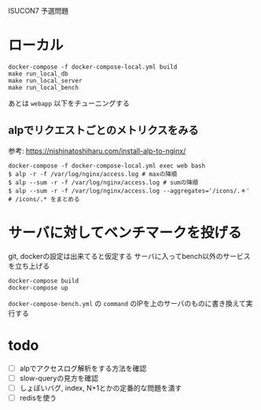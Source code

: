 ISUCON7 予選問題

# ローカル
```
docker-compose -f docker-compose-local.yml build
make run_local_db
make run_local_server
make run_local_bench
```
あとは `webapp` 以下をチューニングする

## alpでリクエストごとのメトリクスをみる
参考: https://nishinatoshiharu.com/install-alp-to-nginx/
```
docker-compose -f docker-compose-local.yml exec web bash
$ alp -r -f /var/log/nginx/access.log # maxの降順
$ alp --sum -r -f /var/log/nginx/access.log # sumの降順
$ alp --sum -r -f /var/log/nginx/access.log --aggregates='/icons/.＊' # /icons/.* をまとめる 
```

# サーバに対してベンチマークを投げる
git, dockerの設定は出来てると仮定する
サーバに入ってbench以外のサービスを立ち上げる
```
docker-compose build
docker-compose up
```

`docker-compose-bench.yml` の `command` のIPを上のサーバのものに書き換えて実行する

# todo
- [ ] alpでアクセスログ解析をする方法を確認
- [ ] slow-queryの見方を確認
- [ ] しょぼいバグ, index, N+1とかの定番的な問題を潰す
- [ ] redisを使う

